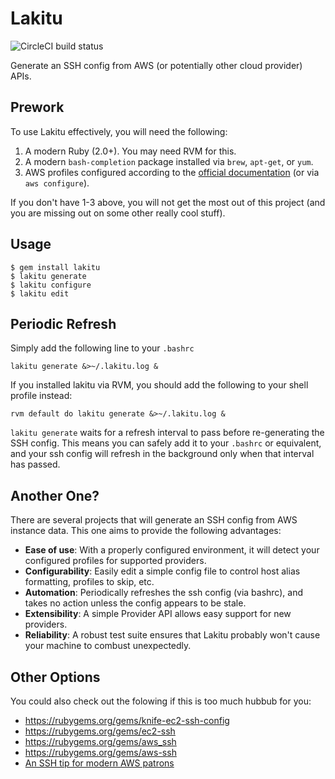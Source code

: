 # Lakitu
![CircleCI build status](https://circleci.com/gh/bkconrad/lakitu.png?circle-token=a622a5a71cc7a5ad0662d05e164a67f8ddbdaff1)

Generate an SSH config from AWS (or potentially other cloud provider) APIs.

## Prework
To use Lakitu effectively, you will need the following:

  1. A modern Ruby (2.0+). You may need RVM for this.
  2. A modern `bash-completion` package installed via `brew`, `apt-get`, or `yum`.
  3. AWS profiles configured according to the [official documentation](http://docs.aws.amazon.com/cli/latest/userguide/cli-chap-getting-started.html#cli-multiple-profiles) (or via `aws configure`).

If you don't have 1-3 above, you will not get the most out of this project (and you are missing out on some other really cool stuff).

## Usage
```
$ gem install lakitu
$ lakitu generate
$ lakitu configure
$ lakitu edit
```

## Periodic Refresh
Simply add the following line to your `.bashrc`
```
lakitu generate &>~/.lakitu.log &
```

If you installed lakitu via RVM, you should add the following to your shell profile instead:
```
rvm default do lakitu generate &>~/.lakitu.log &
```

`lakitu generate` waits for a refresh interval to pass before re-generating the SSH config. This means you can safely add it to your `.bashrc` or equivalent, and your ssh config will refresh in the background only when that interval has passed.

## Another One?
There are several projects that will generate an SSH config from AWS instance data. This one aims to provide the following advantages:

  - **Ease of use**: With a properly configured environment, it will detect your configured profiles for supported providers.
  - **Configurability**: Easily edit a simple config file to control host alias formatting, profiles to skip, etc.
  - **Automation**: Periodically refreshes the ssh config (via bashrc), and takes no action unless the config appears to be stale.
  - **Extensibility**: A simple Provider API allows easy support for new providers.
  - **Reliability**: A robust test suite ensures that Lakitu probably won't cause your machine to combust unexpectedly.

## Other Options
You could also check out the folowing if this is too much hubbub for you:
  - https://rubygems.org/gems/knife-ec2-ssh-config
  - https://rubygems.org/gems/ec2-ssh
  - https://rubygems.org/gems/aws_ssh
  - https://rubygems.org/gems/aws-ssh
  - [An SSH tip for modern AWS patrons](http://codeinthehole.com/writing/an-ssh-tip-for-modern-aws-patrons/)